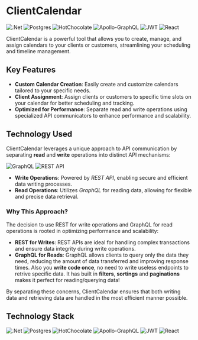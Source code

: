 # ClientCalendar
![.Net](https://img.shields.io/badge/.NET-5C2D91?style=for-the-badge&logo=.net&logoColor=white)
![Postgres](https://img.shields.io/badge/postgres-%23316192.svg?style=for-the-badge&logo=postgresql&logoColor=white)
![HotChocolate](https://img.shields.io/badge/HOT%20CHOCOLATE-%2320232a.svg?style=for-the-badge&logo=hotchocolate&logoColor=%2361DAFB)
![Apollo-GraphQL](https://img.shields.io/badge/-ApolloGraphQL-311C87?style=for-the-badge&logo=apollo-graphql)
![JWT](https://img.shields.io/badge/JWT-black?style=for-the-badge&logo=JSON%20web%20tokens)
![React](https://img.shields.io/badge/react-%2320232a.svg?style=for-the-badge&logo=react&logoColor=%2361DAFB)

ClientCalendar is a powerful tool that allows you to create, manage, and assign calendars to your clients or customers, streamlining your scheduling and timeline management.

## Key Features
- **Custom Calendar Creation**: Easily create and customize calendars tailored to your specific needs.
- **Client Assignment**: Assign clients or customers to specific time slots on your calendar for better scheduling and tracking.
- **Optimized for Performance**: Separate read and write operations using specialized API communicators to enhance performance and scalability.
  
## Technology Used
ClientCalendar leverages a unique approach to API communication by separating **read** and **write** operations into distinct API mechanisms:

![GraphQL](https://img.shields.io/badge/-GraphQL-E10098?style=for-the-badge&logo=graphql&logoColor=white)
![REST API](https://img.shields.io/badge/-REST%20API-808080?style=for-the-badge&logoColor=white)


- **Write Operations**: Powered by *REST API*, enabling secure and efficient data writing processes.
- **Read Operations**: Utilizes *GraphQL* for reading data, allowing for flexible and precise data retrieval.
### Why This Approach?
The decision to use REST for write operations and GraphQL for read operations is rooted in optimizing performance and scalability:

- **REST for Writes**: REST APIs are ideal for handling complex transactions and ensure data integrity during write operations.
- **GraphQL for Reads**: GraphQL allows clients to query only the data they need, reducing the amount of data transferred and improving response times. Also you **write code once**, no need to write useless endpoints to retrive specific data. It has built in **filters**, **sortings** and **paginations** makes it perfect for reading/querying data! 
  
By separating these concerns, ClientCalendar ensures that both writing data and retrieving data are handled in the most efficient manner possible.

## Technology Stack
![.Net](https://img.shields.io/badge/.NET-5C2D91?style=for-the-badge&logo=.net&logoColor=white)
![Postgres](https://img.shields.io/badge/postgres-%23316192.svg?style=for-the-badge&logo=postgresql&logoColor=white)
![HotChocolate](https://img.shields.io/badge/HOT%20CHOCOLATE-%2320232a.svg?style=for-the-badge&logo=hotchocolate&logoColor=%2361DAFB)
![Apollo-GraphQL](https://img.shields.io/badge/-ApolloGraphQL-311C87?style=for-the-badge&logo=apollo-graphql)
![JWT](https://img.shields.io/badge/JWT-black?style=for-the-badge&logo=JSON%20web%20tokens)
![React](https://img.shields.io/badge/react-%2320232a.svg?style=for-the-badge&logo=react&logoColor=%2361DAFB)
